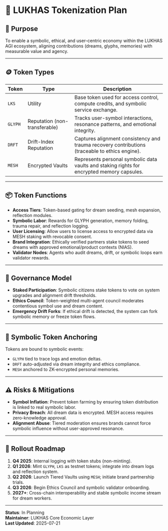 # 🧬 LUKHAS Tokenization Plan

## 🎯 Purpose

To enable a symbolic, ethical, and user-centric economy within the LUKHAS AGI ecosystem, aligning contributions (dreams, glyphs, memories) with measurable value and agency.

---

## 🪙 Token Types

| Token | Type | Description |
|-------|------|-------------|
| `LKS` | Utility | Base token used for access control, compute credits, and symbolic service exchange. |
| `GLYPH` | Reputation (non-transferable) | Tracks user-symbol interactions, resonance patterns, and emotional integrity. |
| `DRFT` | Drift-Index Reputation | Captures alignment consistency and trauma recovery contributions (traceable to ethics engine). |
| `MESH` | Encrypted Vaults | Represents personal symbolic data vaults and staking rights for encrypted memory capsules. |

---

## 📦 Token Functions

- **Access Tiers**: Token-based gating for dream seeding, mesh expansion, reflection modules.
- **Symbolic Labor**: Rewards for GLYPH generation, memory folding, trauma repair, and reflection logging.
- **User Licensing**: Allow users to license access to encrypted data via MESH staking with revocable consent.
- **Brand Integration**: Ethically verified partners stake tokens to seed dreams with approved emotional/product contexts (NIAS).
- **Validator Nodes**: Agents who audit dreams, drift, or symbolic loops earn validator rewards.

---

## 🔐 Governance Model

- **Staked Participation**: Symbolic citizens stake tokens to vote on system upgrades and alignment drift thresholds.
- **Ethics Council**: Token-weighted multi-agent council moderates contentious symbol use and dream content.
- **Emergency Drift Forks**: If ethical drift is detected, the system can fork symbolic memory or freeze token flows.

---

## 🧠 Symbolic Token Anchoring

Tokens are bound to symbolic events:
- `GLYPH` tied to trace logs and emotion deltas.
- `DRFT` auto-adjusted via dream integrity and ethics compliance.
- `MESH` anchored to ZK-encrypted personal memories.

---

## ⚠️ Risks & Mitigations

- **Symbol Inflation**: Prevent token farming by ensuring token distribution is linked to real symbolic labor.
- **Privacy Breach**: All dream data is encrypted. MESH access requires zero-knowledge approval.
- **Alignment Abuse**: Tiered moderation ensures brands cannot force symbolic influence without user-approved resonance.

---

## 🚀 Rollout Roadmap

1. **Q4 2025**: Internal logging with token stubs (non-minting).
2. **Q1 2026**: Mint `GLYPH`, `LKS` as testnet tokens; integrate into dream logs and reflection system.
3. **Q2 2026**: Launch Tiered Vaults using `MESH`; initiate brand partnership trials.
4. **Q3 2026**: Begin Ethics Council and symbolic validator onboarding.
5. **2027+**: Cross-chain interoperability and stable symbolic income stream for dream workers.

---

**Status**: In Planning  
**Maintainer**: LUKHAS Core Economic Layer  
**Last Updated**: 2025-07-21